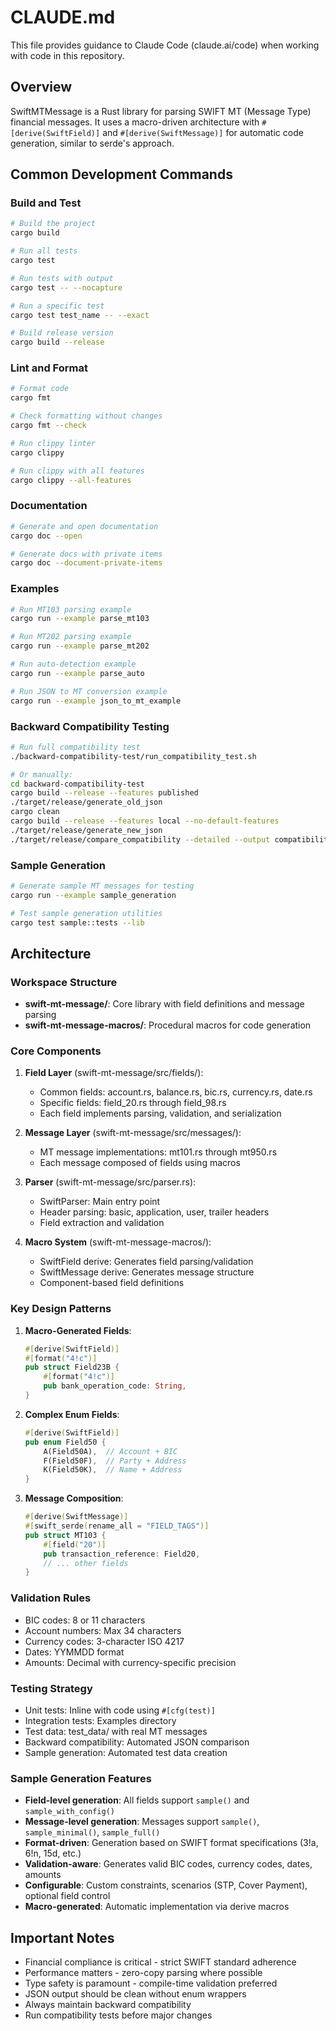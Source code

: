 # CLAUDE.md

This file provides guidance to Claude Code (claude.ai/code) when working with code in this repository.

## Overview

SwiftMTMessage is a Rust library for parsing SWIFT MT (Message Type) financial messages. It uses a macro-driven architecture with `#[derive(SwiftField)]` and `#[derive(SwiftMessage)]` for automatic code generation, similar to serde's approach.

## Common Development Commands

### Build and Test
```bash
# Build the project
cargo build

# Run all tests
cargo test

# Run tests with output
cargo test -- --nocapture

# Run a specific test
cargo test test_name -- --exact

# Build release version
cargo build --release
```

### Lint and Format
```bash
# Format code
cargo fmt

# Check formatting without changes
cargo fmt --check

# Run clippy linter
cargo clippy

# Run clippy with all features
cargo clippy --all-features
```

### Documentation
```bash
# Generate and open documentation
cargo doc --open

# Generate docs with private items
cargo doc --document-private-items
```

### Examples
```bash
# Run MT103 parsing example
cargo run --example parse_mt103

# Run MT202 parsing example
cargo run --example parse_mt202

# Run auto-detection example
cargo run --example parse_auto

# Run JSON to MT conversion example
cargo run --example json_to_mt_example
```

### Backward Compatibility Testing
```bash
# Run full compatibility test
./backward-compatibility-test/run_compatibility_test.sh

# Or manually:
cd backward-compatibility-test
cargo build --release --features published
./target/release/generate_old_json
cargo clean
cargo build --release --features local --no-default-features
./target/release/generate_new_json
./target/release/compare_compatibility --detailed --output compatibility_report.md
```

### Sample Generation
```bash
# Generate sample MT messages for testing
cargo run --example sample_generation

# Test sample generation utilities
cargo test sample::tests --lib
```

## Architecture

### Workspace Structure
- **swift-mt-message/**: Core library with field definitions and message parsing
- **swift-mt-message-macros/**: Procedural macros for code generation

### Core Components

1. **Field Layer** (swift-mt-message/src/fields/):
   - Common fields: account.rs, balance.rs, bic.rs, currency.rs, date.rs
   - Specific fields: field_20.rs through field_98.rs
   - Each field implements parsing, validation, and serialization

2. **Message Layer** (swift-mt-message/src/messages/):
   - MT message implementations: mt101.rs through mt950.rs
   - Each message composed of fields using macros

3. **Parser** (swift-mt-message/src/parser.rs):
   - SwiftParser: Main entry point
   - Header parsing: basic, application, user, trailer headers
   - Field extraction and validation

4. **Macro System** (swift-mt-message-macros/):
   - SwiftField derive: Generates field parsing/validation
   - SwiftMessage derive: Generates message structure
   - Component-based field definitions

### Key Design Patterns

1. **Macro-Generated Fields**:
   ```rust
   #[derive(SwiftField)]
   #[format("4!c")]
   pub struct Field23B {
       #[format("4!c")]
       pub bank_operation_code: String,
   }
   ```

2. **Complex Enum Fields**:
   ```rust
   #[derive(SwiftField)]
   pub enum Field50 {
       A(Field50A),  // Account + BIC
       F(Field50F),  // Party + Address
       K(Field50K),  // Name + Address
   }
   ```

3. **Message Composition**:
   ```rust
   #[derive(SwiftMessage)]
   #[swift_serde(rename_all = "FIELD_TAGS")]
   pub struct MT103 {
       #[field("20")]
       pub transaction_reference: Field20,
       // ... other fields
   }
   ```

### Validation Rules
- BIC codes: 8 or 11 characters
- Account numbers: Max 34 characters
- Currency codes: 3-character ISO 4217
- Dates: YYMMDD format
- Amounts: Decimal with currency-specific precision

### Testing Strategy
- Unit tests: Inline with code using `#[cfg(test)]`
- Integration tests: Examples directory
- Test data: test_data/ with real MT messages
- Backward compatibility: Automated JSON comparison
- Sample generation: Automated test data creation

### Sample Generation Features
- **Field-level generation**: All fields support `sample()` and `sample_with_config()`
- **Message-level generation**: Messages support `sample()`, `sample_minimal()`, `sample_full()`
- **Format-driven**: Generation based on SWIFT format specifications (3!a, 6!n, 15d, etc.)
- **Validation-aware**: Generates valid BIC codes, currency codes, dates, amounts
- **Configurable**: Custom constraints, scenarios (STP, Cover Payment), optional field control
- **Macro-generated**: Automatic implementation via derive macros

## Important Notes

- Financial compliance is critical - strict SWIFT standard adherence
- Performance matters - zero-copy parsing where possible
- Type safety is paramount - compile-time validation preferred
- JSON output should be clean without enum wrappers
- Always maintain backward compatibility
- Run compatibility tests before major changes